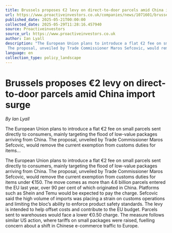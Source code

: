 ```yaml
---
title: Brussels proposes €2 levy on direct-to-door parcels amid China import surge
url: https://www.proactiveinvestors.co.uk/companies/news/1071601/brussels-proposes-2-levy-on-direct-to-door-parcels-amid-china-import-surge-1071601.html
published_date: 2025-05-21T00:00:00
collected_date: 2025-05-29T11:28:16.457940
source: Proactiveinvestors
source_url: https://www.proactiveinvestors.co.uk
author: Ian Lyall
description: "The European Union plans to introduce a flat €2 fee on small parcels sent directly to consumers, mainly targeting the flood of low-value packages arriving from China. 
 The proposal, unveiled by Trade Commissioner Maros Sefcovic, would remove the current exemption from customs duties for items..."
language: en
collection_type: policy_landscape
---
```


# Brussels proposes €2 levy on direct-to-door parcels amid China import surge

*By Ian Lyall*

The European Union plans to introduce a flat €2 fee on small parcels sent directly to consumers, mainly targeting the flood of low-value packages arriving from China. 
 The proposal, unveiled by Trade Commissioner Maros Sefcovic, would remove the current exemption from customs duties for items...

The European Union plans to introduce a flat €2 fee on small parcels sent directly to consumers, mainly targeting the flood of low-value packages arriving from China. 
 The proposal, unveiled by Trade Commissioner Maros Sefcovic, would remove the current exemption from customs duties for items under €150. 
 The move comes as more than 4.6 billion parcels entered the EU last year, over 90 per cent of which originated in China. 
 Platforms such as Shein and Temu would be expected to pay the charge. 
 Sefcovic said the high volume of imports was placing a strain on customs operations and limiting the bloc’s ability to enforce product safety standards. The levy is intended to help offset costs and contribute to the EU budget. 
 Parcels sent to warehouses would face a lower €0.50 charge. The measure follows similar US action, where tariffs on small packages were raised, fuelling concern about a shift in Chinese e-commerce traffic to Europe.